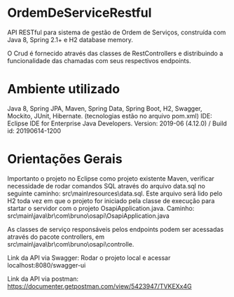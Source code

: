 # OrdemDeServiceRestful

API RESTful para sistema de gestão de Ordem de Serviços, construída com Java 8, Spring 2.1+ e H2 database memory.

O Crud é fornecido através das classes de RestControllers e distribuindo a funcionalidade das chamadas com seus respectivos  endpoints. 

# Ambiente utilizado

Java 8, Spring JPA, Maven, Spring Data, Spring Boot, H2, Swagger, Mockito, JUnit, Hibernate. (tecnologias estão no arquivo pom.xml)
IDE: Eclipse IDE for Enterprise Java Developers. Version: 2019-06 (4.12.0) / Build id: 20190614-1200

# Orientações Gerais

Importanto o projeto no Eclipse como projeto existente Maven, verificar necessidade de rodar comandos SQL através do arquivo data.sql no seguinte caminho: src\main\resources\data.sql. Este arquivo será lido pelo H2 toda vez em que o projeto for iniciado pela classe de execução para startar o servidor com o projeto OsapiApplication.java. Caminho: src\main\java\br\com\bruno\osapi\OsapiApplication.java

As classes de serviço responsáveis pelos endpoints podem ser acessadas através do pacote controllers, em src\main\java\br\com\bruno\osapi\controlle.

Link da API via Swagger:
Rodar o projeto local e acessar localhost:8080/swagger-ui

Link da API via postman:
https://documenter.getpostman.com/view/5423947/TVKEXx4G

